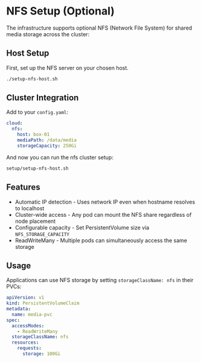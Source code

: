 # NFS Setup (Optional)

The infrastructure supports optional NFS (Network File System) for shared media storage across the cluster:

## Host Setup

First, set up the NFS server on your chosen host.

```bash
./setup-nfs-host.sh
```

## Cluster Integration

Add to your `config.yaml`:

```yaml
cloud:
  nfs:
    host: box-01
    mediaPath: /data/media
    storageCapacity: 250Gi
```

And now you can run the nfs cluster setup:

```bash
setup/setup-nfs-host.sh
```

## Features

- Automatic IP detection - Uses network IP even when hostname resolves to localhost
- Cluster-wide access - Any pod can mount the NFS share regardless of node placement
- Configurable capacity - Set PersistentVolume size via `NFS_STORAGE_CAPACITY`
- ReadWriteMany - Multiple pods can simultaneously access the same storage

## Usage

Applications can use NFS storage by setting `storageClassName: nfs` in their PVCs:

```yaml
apiVersion: v1
kind: PersistentVolumeClaim
metadata:
  name: media-pvc
spec:
  accessModes:
    - ReadWriteMany
  storageClassName: nfs
  resources:
    requests:
      storage: 100Gi
```
